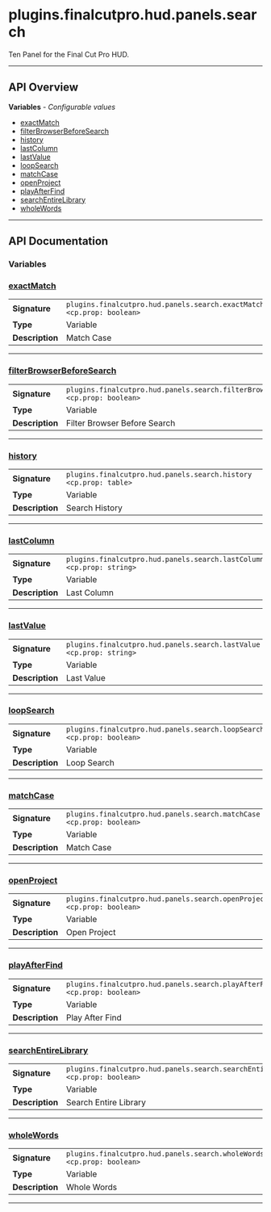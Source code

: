 # plugins.finalcutpro.hud.panels.search

Ten Panel for the Final Cut Pro HUD.

---

## API Overview
**Variables** - _Configurable values_
 * [exactMatch](#exactmatch)
 * [filterBrowserBeforeSearch](#filterbrowserbeforesearch)
 * [history](#history)
 * [lastColumn](#lastcolumn)
 * [lastValue](#lastvalue)
 * [loopSearch](#loopsearch)
 * [matchCase](#matchcase)
 * [openProject](#openproject)
 * [playAfterFind](#playafterfind)
 * [searchEntireLibrary](#searchentirelibrary)
 * [wholeWords](#wholewords)


---

## API Documentation

### Variables


### [exactMatch](#exactmatch)

|                                             |                                                                                     |
| --------------------------------------------|-------------------------------------------------------------------------------------|
| **Signature**                               | `plugins.finalcutpro.hud.panels.search.exactMatch <cp.prop: boolean>`                                                                    |
| **Type**                                    | Variable                                                                     |
| **Description**                             | Match Case                                                                     |

---

### [filterBrowserBeforeSearch](#filterbrowserbeforesearch)

|                                             |                                                                                     |
| --------------------------------------------|-------------------------------------------------------------------------------------|
| **Signature**                               | `plugins.finalcutpro.hud.panels.search.filterBrowserBeforeSearch <cp.prop: boolean>`                                                                    |
| **Type**                                    | Variable                                                                     |
| **Description**                             | Filter Browser Before Search                                                                     |

---

### [history](#history)

|                                             |                                                                                     |
| --------------------------------------------|-------------------------------------------------------------------------------------|
| **Signature**                               | `plugins.finalcutpro.hud.panels.search.history <cp.prop: table>`                                                                    |
| **Type**                                    | Variable                                                                     |
| **Description**                             | Search History                                                                     |

---

### [lastColumn](#lastcolumn)

|                                             |                                                                                     |
| --------------------------------------------|-------------------------------------------------------------------------------------|
| **Signature**                               | `plugins.finalcutpro.hud.panels.search.lastColumn <cp.prop: string>`                                                                    |
| **Type**                                    | Variable                                                                     |
| **Description**                             | Last Column                                                                     |

---

### [lastValue](#lastvalue)

|                                             |                                                                                     |
| --------------------------------------------|-------------------------------------------------------------------------------------|
| **Signature**                               | `plugins.finalcutpro.hud.panels.search.lastValue <cp.prop: string>`                                                                    |
| **Type**                                    | Variable                                                                     |
| **Description**                             | Last Value                                                                     |

---

### [loopSearch](#loopsearch)

|                                             |                                                                                     |
| --------------------------------------------|-------------------------------------------------------------------------------------|
| **Signature**                               | `plugins.finalcutpro.hud.panels.search.loopSearch <cp.prop: boolean>`                                                                    |
| **Type**                                    | Variable                                                                     |
| **Description**                             | Loop Search                                                                     |

---

### [matchCase](#matchcase)

|                                             |                                                                                     |
| --------------------------------------------|-------------------------------------------------------------------------------------|
| **Signature**                               | `plugins.finalcutpro.hud.panels.search.matchCase <cp.prop: boolean>`                                                                    |
| **Type**                                    | Variable                                                                     |
| **Description**                             | Match Case                                                                     |

---

### [openProject](#openproject)

|                                             |                                                                                     |
| --------------------------------------------|-------------------------------------------------------------------------------------|
| **Signature**                               | `plugins.finalcutpro.hud.panels.search.openProject <cp.prop: boolean>`                                                                    |
| **Type**                                    | Variable                                                                     |
| **Description**                             | Open Project                                                                     |

---

### [playAfterFind](#playafterfind)

|                                             |                                                                                     |
| --------------------------------------------|-------------------------------------------------------------------------------------|
| **Signature**                               | `plugins.finalcutpro.hud.panels.search.playAfterFind <cp.prop: boolean>`                                                                    |
| **Type**                                    | Variable                                                                     |
| **Description**                             | Play After Find                                                                     |

---

### [searchEntireLibrary](#searchentirelibrary)

|                                             |                                                                                     |
| --------------------------------------------|-------------------------------------------------------------------------------------|
| **Signature**                               | `plugins.finalcutpro.hud.panels.search.searchEntireLibrary <cp.prop: boolean>`                                                                    |
| **Type**                                    | Variable                                                                     |
| **Description**                             | Search Entire Library                                                                     |

---

### [wholeWords](#wholewords)

|                                             |                                                                                     |
| --------------------------------------------|-------------------------------------------------------------------------------------|
| **Signature**                               | `plugins.finalcutpro.hud.panels.search.wholeWords <cp.prop: boolean>`                                                                    |
| **Type**                                    | Variable                                                                     |
| **Description**                             | Whole Words                                                                     |

---
